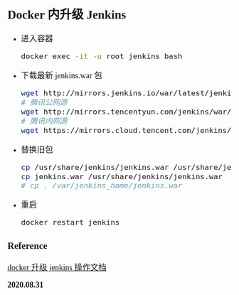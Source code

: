 <font size=4 face='楷体'>

## Docker 内升级 Jenkins

- 进入容器

  ```bash
  docker exec -it -u root jenkins bash
  ```

- 下载最新 jenkins.war 包

  ```bash
  wget http://mirrors.jenkins.io/war/latest/jenkins.war
  # 腾讯公网源
  wget http://mirrors.tencentyun.com/jenkins/war/latest/jenkins.war
  # 腾讯内网源
  wget https://mirrors.cloud.tencent.com/jenkins/war/latest/jenkins.war
  ```

- 替换旧包

  ```bash
  cp /usr/share/jenkins/jenkins.war /usr/share/jenkins/jenkins.war.backup
  cp jenkins.war /usr/share/jenkins/jenkins.war
  # cp . /var/jenkins_home/jenkins.war
  ```

- 重启
  ```bash
  docker restart jenkins
  ```

### Reference

[docker 升级 jenkins 操作文档](https://blog.csdn.net/qq_40168110/article/details/96436423)

**2020.08.31**
